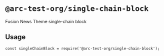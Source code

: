 # `@arc-test-org/single-chain-block`

Fusion News Theme single-chain block

## Usage

```
const singleChainBlock = require('@arc-test-org/single-chain-block');
```